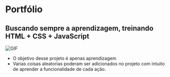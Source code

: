 # Portfólio
 
 ## Buscando sempre a aprendizagem, treinando HTML + CSS + JavaScript
 
 ![GIF](https://i.imgur.com/0512tgt.gif)
 
 - O objetivo desse projeto é apenas aprendizagem
 - Varias coisas aleatorias poderam ser adicionados no projeto com intuito de aprender a funcionalidade de cada ação.
